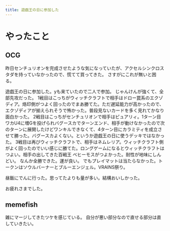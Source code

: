 ```yaml
---
title: 遊戯王の日に参加した
---
```


# やったこと

## OCG

昨日センチュリオンを完成させたような気になっていたが、アクセルシンクロスタダを持っていなかったので、慌てて買ってきた。
さすがにこれが無いと困る。

遊戯王の日に参加した。yも来ていたので二人で参加。
じゃんけんが強くて、全部先攻だった。
1戦目はこっちがウィッチクラフトで相手はドロー罠系のエクゾディア。烙印側がつよく回ったのでまあ勝てた。ただ遅延能力が高かったので、エクゾディアが揃えられそうで怖かった。普段見ないカードを多く見れてかなり面白かった。
2戦目はこっちがセンチュリオンで相手はピュアリィ。1ターン目ワカU4に増Gを投げられバグースカでターンエンド、相手が動けなかったので次のターンに展開したけどワンキルできなくて、4ターン目にカラミティを成立させて勝った。バグースカよくない。というか遊戯王の日に使うデッキではなかった。
3戦目は再びウィッチクラフトで、相手はネムレリア。ウィッチクラフト側がよく回ったのでいい感じに勝てた。ロングゲームになるとウィッチクラフトはつよい。相手の出してきた百戦王 ベヒーモスがつよかった。耐性が地味にしんどい。
なんか全勝できた。運が良い。
でもプレイマットは当たらなかった。トークンはソウルバーナーとブルーエンジェル。VRAINS祭り。

昼飯にでんに行った。思ってたよりも量が多い。結構おいしかった。

お疲れさまでした。

## memefish

雑にマージしてきたツケを感じている。
自分が悪い部分なので直せる部分は直していきたい。
